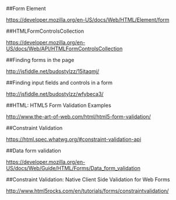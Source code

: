 ##Form Element

https://developer.mozilla.org/en-US/docs/Web/HTML/Element/form

##HTMLFormControlsCollection

https://developer.mozilla.org/en-US/docs/Web/API/HTMLFormControlsCollection

##Finding forms in the page

http://jsfiddle.net/budostylzz/15jtaqmj/

##Finding input fields and controls in a form

http://jsfiddle.net/budostylzz/wfybeca3/

##HTML: HTML5 Form Validation Examples

http://www.the-art-of-web.com/html/html5-form-validation/

##Constraint Validation

https://html.spec.whatwg.org/#constraint-validation-api

##Data form validation

https://developer.mozilla.org/en-US/docs/Web/Guide/HTML/Forms/Data_form_validation

##Constraint Validation: Native Client Side Validation for Web Forms

http://www.html5rocks.com/en/tutorials/forms/constraintvalidation/






